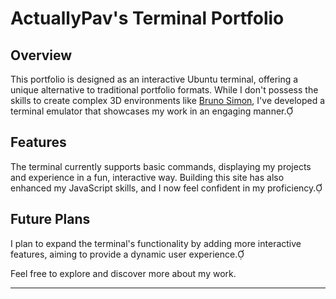 # ActuallyPav's Terminal Portfolio

## Overview

This portfolio is designed as an interactive Ubuntu terminal, offering a unique alternative to traditional portfolio formats. While I don't possess the skills to create complex 3D environments like <a href="https://bruno-simon.com/">Bruno Simon</a>, I've developed a terminal emulator that showcases my work in an engaging manner.

## Features

The terminal currently supports basic commands, displaying my projects and experience in a fun, interactive way. Building this site has also enhanced my JavaScript skills, and I now feel confident in my proficiency.

## Future Plans

I plan to expand the terminal's functionality by adding more interactive features, aiming to provide a dynamic user experience.

Feel free to explore and discover more about my work.

--- 